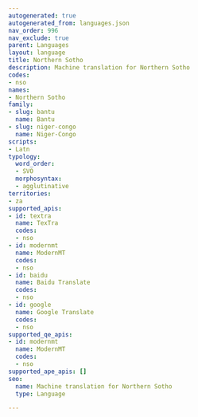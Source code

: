 ```yaml
---
autogenerated: true
autogenerated_from: languages.json
nav_order: 996
nav_exclude: true
parent: Languages
layout: language
title: Northern Sotho
description: Machine translation for Northern Sotho
codes:
- nso
names:
- Northern Sotho
family:
- slug: bantu
  name: Bantu
- slug: niger-congo
  name: Niger-Congo
scripts:
- Latn
typology:
  word_order:
  - SVO
  morphosyntax:
  - agglutinative
territories:
- za
supported_apis:
- id: textra
  name: TexTra
  codes:
  - nso
- id: modernmt
  name: ModernMT
  codes:
  - nso
- id: baidu
  name: Baidu Translate
  codes:
  - nso
- id: google
  name: Google Translate
  codes:
  - nso
supported_qe_apis:
- id: modernmt
  name: ModernMT
  codes:
  - nso
supported_ape_apis: []
seo:
  name: Machine translation for Northern Sotho
  type: Language

---
```


